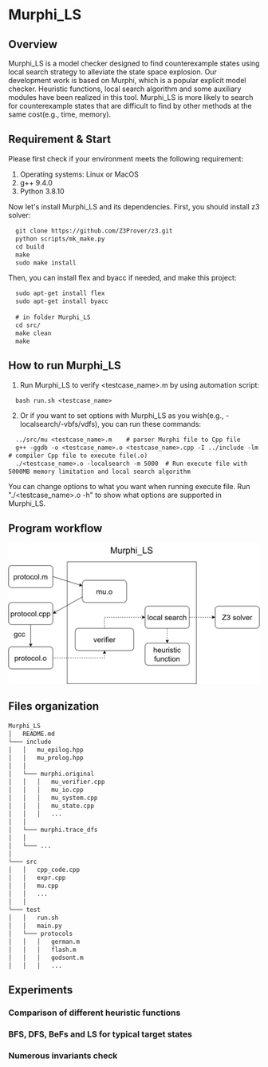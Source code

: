 
# Murphi_LS


## Overview

Murphi_LS is a model checker designed to find counterexample states using local search strategy to alleviate the state space explosion. 
Our development work is based on Murphi, which is a popular explicit model checker. 
Heuristic functions, local search algorithm and some auxiliary modules have been realized in this tool. 
Murphi_LS is more likely to search for counterexample states that are difficult to find by other methods at the same cost(e.g., time, memory).


## Requirement & Start

Please first check if your environment meets the following requirement: 
1. Operating systems: Linux or MacOS
2. g++ 9.4.0 
3. Python 3.8.10

Now let's install Murphi_LS and its dependencies. 
First, you should install z3 solver:
```
  git clone https://github.com/Z3Prover/z3.git
  python scripts/mk_make.py
  cd build
  make
  sudo make install
```
Then, you can install flex and byacc if needed, and make this project:  
```
  sudo apt-get install flex 
  sudo apt-get install byacc
  
  # in folder Murphi_LS
  cd src/  
  make clean
  make
```


## How to run Murphi_LS

1. Run Murphi_LS to verify <testcase_name>.m by using automation script:  
```
  bash run.sh <testcase_name>
```

2. Or if you want to set options with Murphi_LS as you wish(e.g., -localsearch/-vbfs/vdfs), you can run these commands:
```
  ../src/mu <testcase_name>.m    # parser Murphi file to Cpp file
  g++ -ggdb -o <testcase_name>.o <testcase_name>.cpp -I ../include -lm  # compiler Cpp file to execute file(.o)
  ./<testcase_name>.o -localsearch -m 5000  # Run execute file with 5000MB memory limitation and local search algorithm
```
You can change options to what you want when running execute file. 
Run "./<testcase_name>.o -h" to show what options are supported in Murphi_LS. 


## Program workflow

![avatar](/workflow.png)

## Files organization

```
Murphi_LS
│   README.md
└─── include
│   │   mu_epilog.hpp
│   │   mu_prolog.hpp
│   │   
│   └─── murphi.original
│   │   │   mu_verifier.cpp
│   │   │   mu_io.cpp
│   │   │   mu_system.cpp
│   │   │   mu_state.cpp
│   │   │   ...
│   │   
│   └─── murphi.trace_dfs
│   │   
│   └─── ...
│ 
└─── src
│   │   cpp_code.cpp
│   │   expr.cpp
│   │   mu.cpp
│   │   ...
│   │  
└─── test
│   │   run.sh
│   │   main.py
│   └─── protocols
│   │   │   german.m
│   │   │   flash.m
│   │   │   godsont.m
│   │   │   ...
```



## Experiments

### Comparison of different heuristic functions


### BFS, DFS, BeFs and LS for typical target states


### Numerous invariants check



